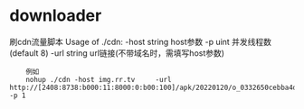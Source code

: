 # downloader
刷cdn流量脚本
Usage of ./cdn:
  -host string
        host参数
  -p uint
        并发线程数 (default 8)
  -url string
        url链接(不带域名时，需填写host参数) 
        
        例如 
        nohup ./cdn -host img.rr.tv     -url http://[2408:8738:b000:11:8000:0:b00:100]/apk/20220120/o_0332650cebba4ddc80bbba5704ae7fee.apk -p 1
